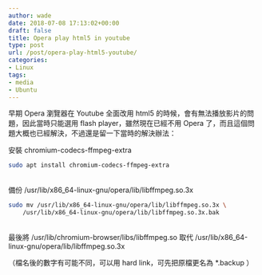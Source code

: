 ```yaml
---
author: wade
date: 2018-07-08 17:13:02+00:00
draft: false
title: Opera play html5 in youtube
type: post
url: /post/opera-play-html5-youtube/
categories:
- Linux
tags:
- media
- Ubuntu
---
```


早期 Opera 瀏覽器在 Youtube 全面改用 html5 的時候，會有無法播放影片的問題，因此當時只能選用 flash player，雖然現在已經不用 Opera 了，而且這個問題大概也已經解決，不過還是留一下當時的解決辦法：


安裝 chromium-codecs-ffmpeg-extra
    
```bash
sudo apt install chromium-codecs-ffmpeg-extra
```

\
備份 /usr/lib/x86_64-linux-gnu/opera/lib/libffmpeg.so.3x
    
```bash
sudo mv /usr/lib/x86_64-linux-gnu/opera/lib/libffmpeg.so.3x \
    /usr/lib/x86_64-linux-gnu/opera/lib/libffmpeg.so.3x.bak
```

\
最後將 /usr/lib/chromium-browser/libs/libffmpeg.so 取代 /usr/lib/x86_64-linux-gnu/opera/lib/libffmpeg.so.3x

（檔名後的數字有可能不同，可以用 hard link，可先把原檔更名為 *.backup ）
